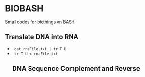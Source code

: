 <h1> BIOBASH </h1>
<p> Small codes for biothings on BASH </p>

<h2> Translate DNA into RNA </h2>
<ul>
  <li><code> cat rnaFile.txt | tr T U</code> </li>
  <li><code> tr T U < rnaFile.txt </code></li
</ul>


<h2> DNA Sequence Complement and Reverse  </h2>
